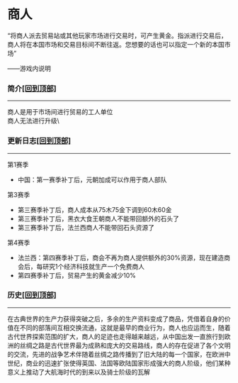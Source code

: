 # 商人

“将商人派去贸易站或其他玩家市场进行交易时，可产生黄金。指派进行交易后，商人将在本国市场和交易目标间不断往返。您想要的话也可以指定一个新的本国市场”

——游戏内说明

### 简介[\[回到顶部\]](broken-reference) <a href="#jia" id="jia"></a>

***

商人是用于市场间进行贸易的工人单位\
商人无法进行升级\


### 更新日志[\[回到顶部\]](broken-reference) <a href="#change" id="change"></a>

***

第1赛季

* 中国：第一赛季补丁后，元朝加成可以作用于商人部队

第3赛季

* 第三赛季补丁后，商人成本从75木75金下调到60木60金
* 第三赛季补丁后，黑衣大食王朝商人不能带回额外的石头了
* 第三赛季补丁后，法兰西商人不能带回石头资源了

第4赛季

* 法兰西：第四赛季补丁后，商会不再为商人提供额外的30%资源，现在建造商会后，每研究1个经济科技就生产一个免费商人
* 第四赛季补丁后，贸易产生的黄金减少10%

### 历史[\[回到顶部\]](broken-reference) <a href="#relk" id="relk"></a>

***

在古典世界的生产力获得突破之后，多余的生产资料变成了商品，凭借着自身的价值在不同的部落间互相交换流通，这就是最早的商业行为，商人也应运而生，随着古代世界探索范围的扩大，商人的足迹也走得越来越远，从中国出发一直旅行到欧洲的丝绸之路是古代世界最为成熟和庞大的交易路线，商人的存在促进了各个文明的交流，先进的战争艺术伴随着丝绸之路传播到了旧大陆的每一个国家，在欧洲中世纪，商业的迅速扩张使得英国、法国等欧陆国家形成强大的商人阶级，他们某种意义上推动了大航海时代的到来以及骑士阶级的瓦解
